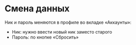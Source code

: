 # Смена данных
Ник и пароль меняются в профиле во вкладке «Аккаунты»:
- Ник: нужно ввести новый ник заместо старого
- Пароль: по кнопке «Сбросить»
